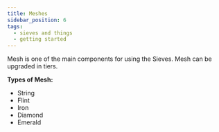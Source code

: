 ```yaml
---
title: Meshes
sidebar_position: 6
tags:
  - sieves and things
  - getting started
---
```


Mesh is one of the main components for using the Sieves. Mesh can be upgraded in tiers.

**Types of Mesh:**
- String
- Flint
- Iron
- Diamond
- Emerald
